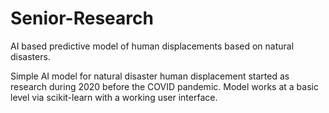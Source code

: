 # Senior-Research
AI based predictive model of human displacements based on natural disasters.

Simple AI model for natural disaster human displacement started as research during 2020 before the COVID pandemic.  Model works at a basic level via scikit-learn with a working user interface.
